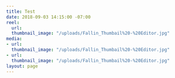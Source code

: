 ```yaml
---
title: Test
date: 2018-09-03 14:15:00 -07:00
reel:
  url: 
  thumbnail_image: "/uploads/Fallin_Thumbail%20-%20Editor.jpg"
media:
- url: 
  thumbnail_image: "/uploads/Fallin_Thumbail%20-%20Editor.jpg"
- url: 
  thumbnail_image: "/uploads/Fallin_Thumbail%20-%20Editor.jpg"
layout: page
---
```


